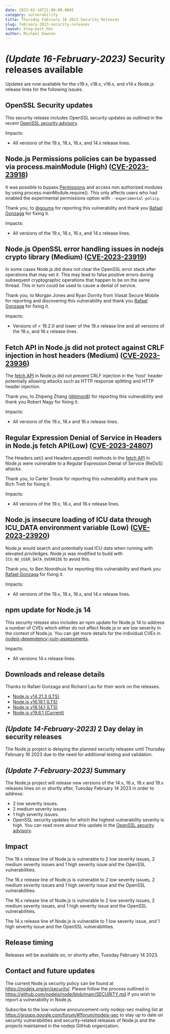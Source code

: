 ```yaml
---
date: 2023-02-16T21:00:00.000Z
category: vulnerability
title: Thursday February 16 2023 Security Releases
slug: february-2023-security-releases
layout: blog-post.hbs
author: Michael Dawson
---
```


# _(Update 16-February-2023)_ Security releases available

Updates are now available for the v19.x, v18.x, v16.x, and v14.x Node.js release lines for the
following issues.

## OpenSSL Security updates

This security release includes OpenSSL security updates as outlined in the recent
[OpenSSL security advisory](https://www.openssl.org/news/secadv/20230207.txt).

Impacts:

- All versions of the 19.x, 18.x, 16.x, and 14.x release lines.

## Node.js Permissions policies can be bypassed via process.mainModule (High) ([CVE-2023-23918](https://cve.mitre.org/cgi-bin/cvename.cgi?name=CVE-2023-23918))

It was possible to bypass [Permissions](https://nodejs.org/api/permissions.html) and access non authorized modules by using process.mainModule.require(). This only affects users who had enabled the experimental permissions option with `--experimental-policy`.

Thank you, to [@goums](https://github.com/goums) for reporting this vulnerability and thank you [Rafael Gonzaga](https://github.com/RafaelGSS) for fixing it.

Impacts:

- All versions of the 19.x, 18.x, 16.x, and 14.x release lines.

## Node.js OpenSSL error handling issues in nodejs crypto library (Medium) ([CVE-2023-23919](https://cve.mitre.org/cgi-bin/cvename.cgi?name=CVE-2023-23919))

In some cases Node.js did does not clear the OpenSSL error stack after operations that may set it. This may lead to false positive errors during subsequent cryptographic operations that happen to be on the same thread. This in turn could be used to cause a denial of service.

Thank you, to Morgan Jones and Ryan Dorrity from Viasat Secure Mobile for reporting and discovering this vulnerability and thank you [Rafael Gonzaga](https://github.com/RafaelGSS) for fixing it.

Impacts:

- Versions of < 19.2.0 and lower of the 19.x release line and all versions of the 18.x, and 16.x release lines.

## Fetch API in Node.js did not protect against CRLF injection in host headers (Medium) ([CVE-2023-23936](https://cve.mitre.org/cgi-bin/cvename.cgi?name=CVE-2023-23936))

The [fetch API](https://nodejs.org/dist/latest/docs/api/globals.html#fetch) in Node.js did not prevent
CRLF injection in the 'host' header potentially allowing attacks such as HTTP response splitting
and HTTP header injection.

Thank you, to Zhipeng Zhang ([@timon8](https://hackerone.com/timon8)) for reporting this vulnerability and thank you Robert Nagy for fixing it.

Impacts:

- All versions of the 19.x, 18.x and 16.x release lines.

## Regular Expression Denial of Service in Headers in Node.js fetch API(Low) ([CVE-2023-24807](https://cve.mitre.org/cgi-bin/cvename.cgi?name=CVE-2023-24807))

The Headers.set() and Headers.append() methods in the
[fetch API](https://nodejs.org/dist/latest/docs/api/globals.html#fetch) in Node.js were vulnerable to a Regular Expression Denial of Service (ReDoS) attacks.

Thank you, to Carter Snook for reporting this vulnerability and thank you Rich Trott for fixing it.

Impacts:

- All versions of the 19.x, 18.x, and 16.x release lines.

## Node.js insecure loading of ICU data through ICU_DATA environment variable (Low) ([CVE-2023-23920](https://cve.mitre.org/cgi-bin/cvename.cgi?name=CVE-2023-23920))

Node.js would search and potentially load ICU data when running with elevated priviledges. Node.js
was modified to build with `ICU_NO_USER_DATA_OVERRIDE` to avoid this.

Thank you, to Ben Noordhuis for reporting this vulnerability and thank you [Rafael Gonzaga](https://github.com/RafaelGSS) for fixing it.

Impacts:

- All versions of the 19.x, 18.x, 16.x, and 14.x release lines.

## npm update for Node.js 14

This security release also includes an npm update for Node.js 14 to address a number
of CVEs which either do not affect Node.js or are low severity in the context of Node.js. You
can get more details for the individual CVEs in
[nodejs-dependency-vuln-assessments](https://github.com/nodejs/nodejs-dependency-vuln-assessments).

Impacts:

- All versions 14.x release lines.

## Downloads and release details

Thanks to Rafael Gonzaga and Richard Lau for their work on the releases.

- [Node.js v14.21.3 (LTS)](https://nodejs.org/en/blog/release/v14.21.3/)
- [Node.js v16.19.1 (LTS)](https://nodejs.org/en/blog/release/v16.19.1/)
- [Node.js v18.14.1 (LTS)](https://nodejs.org/en/blog/release/v18.14.1/)
- [Node.js v19.6.1 (Current)](https://nodejs.org/en/blog/release/v19.6.1/)

## _(Update 14-February-2023)_ 2 Day delay in security releases

The Node.js project is delaying the planned security releases until Thursday
February 16 2023 due to the need for additional testing and validation.

## _(Update 7-February-2023)_ Summary

The Node.js project will release new versions of the 14.x, 16.x, 18.x and 19.x
releases lines on or shortly after, Tuesday February 14 2023 in order to address:

- 2 low severity issues.
- 2 medium severity issues.
- 1 high severity issues.
- OpenSSL security updates for which the highest vulnerability severity is high. You
  can read more about this update in the
  [OpenSSL security advisory](https://www.openssl.org/news/secadv/20230207.txt).

## Impact

The 19.x release line of Node.js is vulnerable to 2 low severity issues, 2 medium severity issues and 1 high severity issue and the OpenSSL vulnerabilities.

The 18.x release line of Node.js is vulnerable to 2 low severity issues, 2 medium severity issues and 1 high severity issue and the OpenSSL vulnerabilities.

The 16.x release line of Node.js is vulnerable to 2 low severity issues, 2 medium severity issues, and 1 high severity issue and the OpenSSL vulnerabilities.

The 14.x release line of Node.js is vulnerable to 1 low severity issue, and 1 high severity issue and the OpenSSL vulnerabilities.

## Release timing

Releases will be available on, or shortly after, Tuesday February 14 2023.

## Contact and future updates

The current Node.js security policy can be found at https://nodejs.org/en/security/. Please follow the process outlined in https://github.com/nodejs/node/blob/main/SECURITY.md if you wish to report a vulnerability in Node.js.

Subscribe to the low-volume announcement-only nodejs-sec mailing list at https://groups.google.com/forum/#!forum/nodejs-sec to stay up to date on security vulnerabilities and security-related releases of Node.js and the projects maintained in the nodejs GitHub organization.
